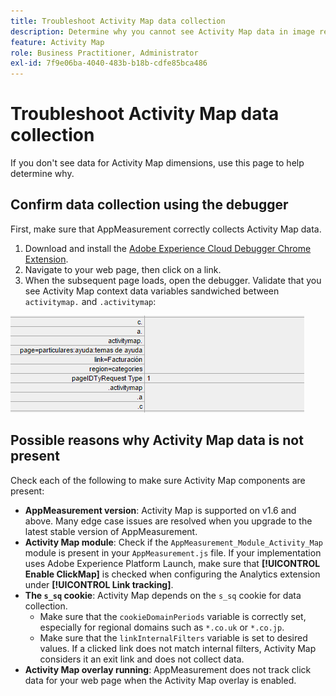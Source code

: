 ```yaml
---
title: Troubleshoot Activity Map data collection
description: Determine why you cannot see Activity Map data in image requests
feature: Activity Map
role: Business Practitioner, Administrator
exl-id: 7f9e06ba-4040-483b-b18b-cdfe85bca486
---
```

# Troubleshoot Activity Map data collection

If you don't see data for Activity Map dimensions, use this page to help determine why.

## Confirm data collection using the debugger

First, make sure that AppMeasurement correctly collects Activity Map data.

1. Download and install the [Adobe Experience Cloud Debugger Chrome Extension](https://experienceleague.adobe.com/docs/debugger/using/experience-cloud-debugger.html).
2. Navigate to your web page, then click on a link.
3. When the subsequent page loads, open the debugger. Validate that you see Activity Map context data variables sandwiched between `activitymap.` and `.activitymap`:

  ![Debugger data](assets/debugger.png)

## Possible reasons why Activity Map data is not present

Check each of the following to make sure Activity Map components are present:

* **AppMeasurement version**: Activity Map is supported on v1.6 and above. Many edge case issues are resolved when you upgrade to the latest stable version of AppMeasurement.
* **Activity Map module**: Check if the `AppMeasurement_Module_Activity_Map` module is present in your `AppMeasurement.js` file. If your implementation uses Adobe Experience Platform Launch, make sure that **[!UICONTROL Enable ClickMap]** is checked when configuring the Analytics extension under **[!UICONTROL Link tracking]**.
* **The `s_sq` cookie**: Activity Map depends on the `s_sq` cookie for data collection.
  * Make sure that the `cookieDomainPeriods` variable is correctly set, especially for regional domains such as `*.co.uk` or `*.co.jp`.
  * Make sure that the `linkInternalFilters` variable is set to desired values. If a clicked link does not match internal filters, Activity Map considers it an exit link and does not collect data.
* **Activity Map overlay running**: AppMeasurement does not track click data for your web page when the Activity Map overlay is enabled.
